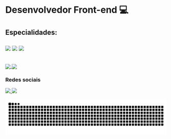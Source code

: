 # Desenvolvedor Front-end 💻

<div>
  <h2>Especialidades:<br> <br>
     <img src="https://cdn.jsdelivr.net/gh/devicons/devicon/icons/html5/html5-original.svg" width="60" />
     <img src="https://cdn.jsdelivr.net/gh/devicons/devicon/icons/css3/css3-original.svg" width="60" />
    <img src="https://cdn.jsdelivr.net/gh/devicons/devicon/icons/javascript/javascript-original.svg" width="60" />
  </h2>
  
</div>

<br>

<a href="https://github.com/dario-bastos-dev/dario-bastos-dev">
  <img height=160 align="center" src="https://github-readme-stats.vercel.app/api?username=dario-bastos-dev&theme=radical" />
</a>
<a href="https://github.com/anuraghazra/convoychat">
  <img height=160 align="center" src="https://github-readme-stats.vercel.app/api/top-langs?username=dario-bastos-dev&layout=compact&langs_count=8&card_width=320&theme=radical" />
</a>

<br>

<div>
  <h3>Redes sociais</h3>
  <span>
    <a class="E-mail" href="mailto:dario.bastos.dev@gmail.com">
      <img src="https://img.shields.io/badge/Gmail-D14836?style=for-the-badge&logo=gmail&logoColor=white">
    </a>
    <a class="linkedin" href="https://www.linkedin.com/in/dario-bastos/">
      <img src="https://img.shields.io/badge/LinkedIn-0077B5?style=for-the-badge&logo=linkedin&logoColor=white">
    </a>
  </span>
</div>

<br>

<picture>
  <source media="(prefers-color-scheme: dark)" srcset="https://raw.githubusercontent.com/dario-bastos-dev/dario-bastos-dev/output/github-contribution-grid-snake-dark.svg">
  <source media="(prefers-color-scheme: light)" srcset="https://raw.githubusercontent.com/dario-bastos-dev/dario-bastos-dev/output/github-contribution-grid-snake.svg">
  <img alt="github contribution grid snake animation" src="https://raw.githubusercontent.com/dario-bastos-dev/dario-bastos-dev/output/github-contribution-grid-snake.svg">
</picture>
